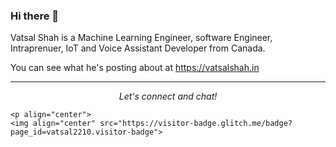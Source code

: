 ### Hi there 👋

Vatsal Shah is a Machine Learning Engineer, software Engineer, Intraprenuer, IoT and Voice Assistant Developer from Canada.

You can see what he's posting about at https://vatsalshah.in

<hr>
<p align="center">
  <i>Let's connect and chat!</i>

    <p align="center">
    <img align="center" src="https://visitor-badge.glitch.me/badge?page_id=vatsal2210.visitor-badge">
  </p>
</p>

<!--
**vatsal2210/vatsal2210** is a ✨ _special_ ✨ repository because its `README.md` (this file) appears on your GitHub profile.

Here are some ideas to get you started:

- 🔭 I’m currently working on ...
- 🌱 I’m currently learning ...
- 👯 I’m looking to collaborate on ...
- 🤔 I’m looking for help with ...
- 💬 Ask me about ...
- 📫 How to reach me: ...
- 😄 Pronouns: ...
- ⚡ Fun fact: ...
-->

